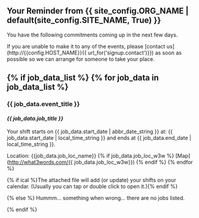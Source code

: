 ## Your Reminder from {{ site_config.ORG_NAME | default(site_config.SITE_NAME, True) }}

You have the following commitments coming up in the next few days.

If you are unable to make it to any of the events, please [contact us](http://{{config.HOST_NAME}}{{ url_for('signup.contact')}})
as soon as possible so we can arrange for someone to take your place.

{% if job_data_list %}
{% for job_data in job_data_list %}
---
### {{ job_data.event_title }}
#### _{{ job_data.job_title }}_

Your shift starts on {{ job_data.start_date | abbr_date_string }} at: {{ job_data.start_date | local_time_string }}
and ends at {{ job_data.end_date | local_time_string }}.

Location: {{job_data.job_loc_name}} 
{% if job_data.job_loc_w3w %}
[Map](http://what3words.com/{{ job_data.job_loc_w3w}})
{% endif %}
{% endfor %}

{% if ical %}The attached file will add (or update) your shifts on your calendar. (Usually you can tap or double click to open it.){% endif %}

{% else %}
Hummm... something when wrong... there are no jobs listed.

{% endif %}